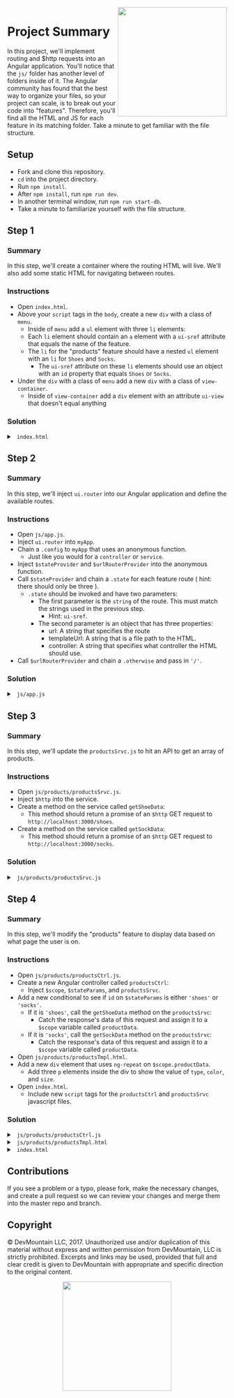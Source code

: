 <img src="https://devmounta.in/img/logowhiteblue.png" width="250" align="right">

# Project Summary

In this project, we'll implement routing and $http requests into an Angular application. You'll notice that the `js/` folder has another level of folders inside of it. The Angular community has found that the best way to organize your files, so your project can scale, is to break out your code into "features". Therefore, you'll find all the HTML and JS for each feature in its matching folder. Take a minute to get familiar with the file structure.

## Setup

* Fork and clone this repository.
* `cd` into the project directory.
* Run `npm install`.
* After `npm install`, run `npm run dev`.
* In another terminal window, run `npm run start-db`.
* Take a minute to familiarize yourself with the file structure.

## Step 1

### Summary

In this step, we'll create a container where the routing HTML will live. We'll also add some static HTML for navigating between routes.

### Instructions

* Open `index.html`.
* Above your `script` tags in the `body`, create a new `div` with a class of `menu`.
  * Inside of `menu` add a `ul` element with three `li` elements:
  * Each `li` element should contain an `a` element with a `ui-sref` attribute that equals the name of the feature.
  * The `li` for the "products" feature should have a nested `ul` element with an `li` for `Shoes` and `Socks`.
    * The `ui-sref` attribute on these `li` elements should use an object with an `id` property that equals `Shoes` or `Socks`.
* Under the `div` with a class of `menu` add a new `div` with a class of `view-container`.
  * Inside of `view-container` add a `div` element with an attribute `ui-view` that doesn't equal anything

### Solution

<details>

<summary> <code> index.html </code> </summary>

```html
<!DOCTYPE html>
<html ng-app="myApp">
  <head>
    <title>Routing App</title>
    <link type="text/css" rel="stylesheet" href="styles.css" />
  </head>

  <body>
    <div class="menu">
      <ul>
        <li><a ui-sref="home">Home</a></li>
        <li>
          Products
          <ul>
            <li><a ui-sref="products({id: 'shoes'})">Shoes</a></li>
            <li><a ui-sref="products({id: 'socks'})">Socks</a></li>
          </ul>
        </li>
        <li><a ui-sref="settings"> Settings </a></li>
      </ul>
    </div>

    <div class="view-container">
      <div ui-view></div>
    </div>

    <script src="https://ajax.googleapis.com/ajax/libs/angularjs/1.6.6/angular.min.js"></script>
    <script type="text/javascript" src="js/app.js"></script>
  </body>
</html>
```

</details> 

## Step 2

### Summary

In this step, we'll inject `ui.router` into our Angular application and define the available routes.

### Instructions

* Open `js/app.js`.
* Inject `ui.router` into `myApp`.
* Chain a `.config` to `myApp` that uses an anonymous function.
  * Just like you would for a `controller` or `service`.
* Inject `$stateProvider` and `$urlRouterProvider` into the anonymous function.
* Call `$stateProvider` and chain a `.state` for each feature route ( hint: there should only be three ).
  * `.state` should be invoked and have two parameters:
    * The first parameter is the `string` of the route. This must match the strings used in the previous step.
      * Hint: `ui-sref`.
    * The second parameter is an object that has three properties:
      * url: A string that specifies the route
      * templateUrl: A string that is a file path to the HTML. 
      * controller: A string that specifies what controller the HTML should use.
* Call `$urlRouterProvider` and chain a `.otherwise` and pass in `'/'`.

### Solution

<details>

<summary> <code> js/app.js </code> </summary>

```js
angular.module('myApp', ['ui.router']).config( function( $stateProvider, $urlRouterProvider ) {
  $stateProvider
    .state('home', {
      url: '/',
      templateUrl: 'js/home/homeTmpl.html',
      controller: 'homeCtrl'
    })
    .state('products', {
      url: '/products/:id',
      templateUrl: 'js/products/productsTmpl.html',
      controller: 'productsCtrl'
    })
    .state('settings', {
      url: '/settings',
      templateUrl: 'js/settings/settingsTmpl.html',
      controller: 'settingsCtrl'
    });

  $urlRouterProvider
    .otherwise('/');
});
```

</details>

## Step 3

### Summary

In this step, we'll update the `productsSrvc.js` to hit an API to get an array of products.

### Instructions

* Open `js/products/productsSrvc.js`.
* Inject `$http` into the service.
* Create a method on the service called `getShoeData`:
  * This method should return a promise of an `$http` GET request to `http://localhost:3000/shoes`.
* Create a method on the service called `getSockData`:
  * This method should return a promise of an `$http` GET request to `http://localhost:3000/socks`.

### Solution

<details>

<summary> <code> js/products/productsSrvc.js </code> </summary>

```js
angular.module('myApp').service('productsSrvc', function( $http ) {
  this.getShoeData = function() {
    return $http({
      method: 'GET',
      url: 'http://localhost:3000/shoes'
    });
  };

  this.getSockData = function() {
    return $http({
      method: 'GET',
      url: 'http://localhost:3000/socks'
    });
  };
});
```

</details>

## Step 4

### Summary

In this step, we'll modify the "products" feature to display data based on what page the user is on.

### Instructions

* Open `js/products/productsCtrl.js`.
* Create a new Angular controller called `productsCtrl`:
  * Inject `$scope`, `$stateParams`, and `productsSrvc`.
* Add a new conditional to see if `id` on `$stateParams` is either `'shoes'` or `'socks'`.
  * If it is `'shoes'`, call the `getShoeData` method on the `productsSrvc`:
    * Catch the response's data of this request and assign it to a `$scope` variable called `productData`.
  * If it is `'socks'`, call the `getSockData` method on the `productsSrvc`:
    * Catch the response's data of this request and assign it to a `$scope` variable called `productData`.
* Open `js/products/productsTmpl.html`.
* Add a new `div` element that uses `ng-repeat` on `$scope.productData`.
  * Add three `p` elements inside the div to show the value of `type`, `color`, and `size`.
* Open `index.html`.
  * Include new `script` tags for the `productsCtrl` and `productsSrvc` javascript files.

### Solution

<details>

<summary> <code> js/products/productsCtrl.js </code> </summary>

```js
angular.module('myApp').controller('productsCtrl', function( $scope, $stateParams, productsSrvc ) {

  if ( $stateParams.id === 'shoes' ) {
    productsSrvc.getShoeData().then( function( response ) {
      $scope.productData = response.data;
    });
  } else if ( $stateParams.id === 'socks' ) {
    productsSrvc.getSockData().then( function( response ) {
      $scope.productData = response.data;
    });
  }

});
```

</details>

<details>

<summary> <code> js/products/productsTmpl.html </code> </summary>

```html
<h1> Product Page </h1>
<div ng-repeat="product in productData">
  <p>Type: {{ product.type }}</p>
  <p>Color: {{ product.color }}</p>
  <p>Size: {{ product.size }}</p>
</div>
```

</details>

<details>

<summary> <code> index.html </code> </summary>

```html
<!DOCTYPE html>
<html ng-app="myApp">
  <head>
    <title>Routing App</title>
    <link type="text/css" rel="stylesheet" href="styles.css" />
  </head>

  <body>
    <div class="menu">
      <ul>
        <li><a ui-sref="home">Home</a></li>
        <li>
          Products
          <ul>
            <li><a ui-sref="products({id: 'shoes'})">Shoes</a></li>
            <li><a ui-sref="products({id: 'socks'})">Socks</a></li>
          </ul>
        </li>
        <li><a ui-sref="settings"> Settings </a></li>
      </ul>
    </div>

    <div class="view-container">
      <div ui-view></div>
    </div>

    <script src="https://ajax.googleapis.com/ajax/libs/angularjs/1.6.6/angular.min.js"></script>
    <script src="https://cdnjs.cloudflare.com/ajax/libs/angular-ui-router/1.0.3/angular-ui-router.js"></script>
    <script type="text/javascript" src="js/app.js"></script>
    <script type="text/javascript" src="js/products/productsCtrl.js"></script>
    <script type="text/javascript" src="js/products/productsSrvc.js"></script>
  </body>
</html>
```

</details>


## Contributions

If you see a problem or a typo, please fork, make the necessary changes, and create a pull request so we can review your changes and merge them into the master repo and branch.

## Copyright

© DevMountain LLC, 2017. Unauthorized use and/or duplication of this material without express and written permission from DevMountain, LLC is strictly prohibited. Excerpts and links may be used, provided that full and clear credit is given to DevMountain with appropriate and specific direction to the original content.

<p align="center">
<img src="https://devmounta.in/img/logowhiteblue.png" width="250">
</p>